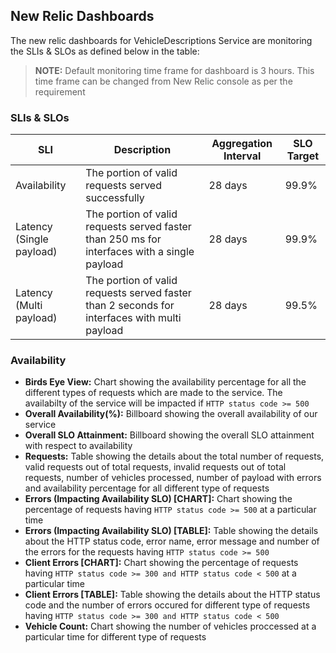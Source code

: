 ## New Relic Dashboards

The new relic dashboards for VehicleDescriptions Service are monitoring the SLIs & SLOs as defined below in the table:

> **NOTE:** Default monitoring time frame for dashboard is 3 hours. This time frame can be changed from New Relic console as per the requirement  

### SLIs & SLOs

| SLI                       | Description                                                         |Aggregation Interval        |SLO Target  |
| ------------------------- | -------------------------------------------------------------------------------------------- | ------- | ---------- |
| ​Availability             | The portion of valid requests served successfully                                            | 28 days | 99.9%  |
| ​Latency (Single payload) | The portion of valid requests served faster than 250 ms for interfaces with a single payload | 28 days | 99.9%  |
| ​Latency (Multi payload)  | The portion of valid requests served faster than 2 seconds for interfaces with multi payload | 28 days | 99.5%  |


### Availability

- **Birds Eye View:** Chart showing the availability percentage for all the different types of requests which are made to the service. The availabilty of the service will be impacted if `HTTP status code >= 500`
- **Overall Availability(%):** Billboard showing the overall availability of our service
- **Overall SLO Attainment:** Billboard showing the overall SLO attainment with respect to availability
- **Requests:** Table showing the details about the total number of requests, valid requests out of total requests, invalid requests out of total requests, number of vehicles processed, number of payload with errors and availability percentage for all different type of requests
- **Errors (Impacting Availability SLO) [CHART]:** Chart showing the percentage of requests having `HTTP status code >= 500` at a particular time
- **Errors (Impacting Availability SLO) [TABLE]:** Table showing the details about the HTTP status code, error name, error message and number of the errors for the requests having `HTTP status code >= 500` 
- **Client Errors [CHART]:** Chart showing the percentage of requests having `HTTP status code >= 300 and HTTP status code < 500` at a particular time
- **Client Errors [TABLE]:** Table showing the details about the HTTP status code and the number of errors occured for different type of requests having `HTTP status code >= 300 and HTTP status code < 500`
- **Vehicle Count:** Chart showing the number of vehicles proccessed at a particular time for different type of requests
